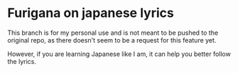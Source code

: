 # Furigana on japanese lyrics
This branch is for my personal use and is not meant to be pushed to the original repo, as there doesn't seem to be a request for this feature yet.

However, if you are learning Japanese like I am, it can help you better follow the lyrics.

